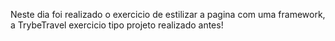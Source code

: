 Neste dia foi realizado o exercicio de estilizar a pagina com uma framework, a TrybeTravel exercicio tipo projeto realizado antes!
